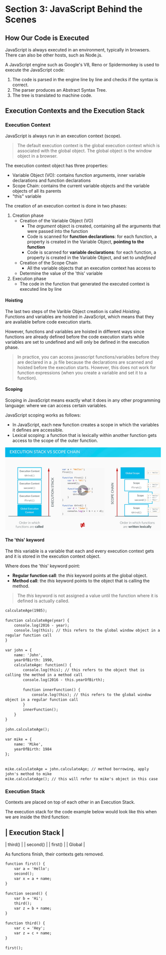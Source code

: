 # Section 3: JavaScript Behind the Scenes

## How Our Code is Executed
JavaScript is always executed in an environment, typically in browsers.
There can also be other hosts, such as Node.js.

A JavaScript engine such as Google's V8, Reno or Spidermonkey is used to execute the JavaScript code:
1. The code is parsed in the engine line by line and checks if the syntax is correct.
2. The parser produces an Abstract Syntax Tree.
3. The tree is translated to machine code.

## Execution Contexts and the Execution Stack
### Execution Context
JavaScript is always run in an execution context (scope).

> The default execution context is the global execution context which is associated with the global object. The global object is the window object in a browser.

The execution context object has three properties: 
* Variable Object (VO): contains function arguments, inner variable declarations and function declarations
* Scope Chain: contains the current variable objects and the variable objects of all its parents
* "this" variable

The creation of an execution context is done in two phases:
1. Creation phase
    * Creation of the Variable Object (VO)
        * The *argument* object is created, containing all the arguments that were passed into the function
        * Code is scanned for **function declarations**: for each function, a property is created in the Variable Object, **pointing to the function**
        * Code is scanned for **variable declarations**: for each function, a property is created in the Variable Object, and set to *undefined*
    * Creation of the Scope Chain
        * All the variable objects that an execution context has access to
    * Determine the value of the 'this' variable
2. Execution phase
    * The code in the function that generated the executed context is executed line by line

#### Hoisting
The last two steps of the Varible Object creation is called *Hoisting*. Functions and variables are hoisted in JavaScript, which means that they are available before code execution starts. 

However, functions and variables are hoisted in different ways since functions are already defined before the code execution starts while variables are set to undefined and will only be defined in the execution phase.

> In practice, you can access javascript functions/variables before they are declared in a .js file because the declarations are scanned and hoisted before the execution starts. However, this does not work for function expressions (when you create a variable and set it to a function).

#### Scoping
Scoping in JavaScript means exactly what it does in any other programming language: where we can access certain variables.

JavaScript scoping works as follows:
* In JavaScript, each new function creates a scope in which the variables it defines are accessible.
* Lexical scoping: a function that is lexically within another function gets access to the scope of the outer function.

![Image not found](https://github.com/jacobhal/javascript/blob/master/03_javascript_behind_the_scenes/execution-stack-vs-scope-chain.png)

#### The 'this' keyword
The this variable is a variable that each and every execution context gets and it is stored in the execution context object. 

Where does the 'this' keyword point:
* **Regular function call**: the *this* keyword points at the global object.
* **Method call**: the *this* keyword points to the object that is calling the method.

> The *this* keyword is not assigned a value until the function where it is defined is actually called.

```JSX
calculateAge(1985);

function calculateAge(year) {
    console.log(2016 - year);
    console.log(this); // this refers to the global window object in a regular function call
}

var john = {
    name: 'John',
    yearOfBirth: 1990,
    calculateAge: function() {
        console.log(this); // this refers to the object that is calling the method in a method call
        console.log(2016 - this.yearOfBirth);
        
        function innerFunction() {
            console.log(this); // this refers to the global window object in a regular function call
        }
        innerFunction();
    }
}

john.calculateAge();

var mike = {
    name: 'Mike',
    yearOfBirth: 1984
};


mike.calculateAge = john.calculateAge; // method borrowing, apply john's method to mike
mike.calculateAge(); // this will refer to mike's object in this case
```

### Execution Stack
Contexts are placed on top of each other in an Execution Stack.

The execution stack for the code example below would look like this when we are inside the third function:


| Execution Stack |
------------
| third()  |
| second() | 
| first()  |
| Global   |

As functions finish, their contexts gets removed.

```JSX
function first() {
    var a = 'Hello';
    second();
    var x = a + name;
}

function second() {
    var b = 'Hi';
    third();
    var z = b + name;
}

function third() {
    var c = 'Hey';
    var z = c + name;
}

first();
```
